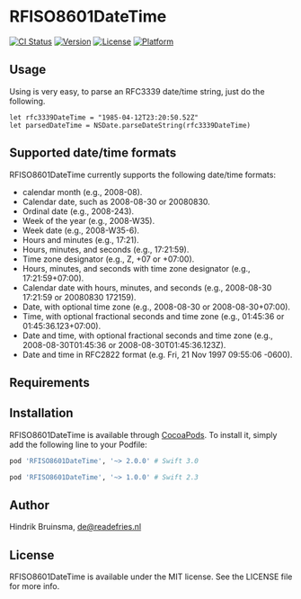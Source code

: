 # RFISO8601DateTime

[![CI Status](http://img.shields.io/travis/readefries/RFISO8601DateTime.svg?style=flat)](https://travis-ci.org/readefries/RFISO8601DateTime)
[![Version](https://img.shields.io/cocoapods/v/RFISO8601DateTime.svg?style=flat)](http://cocoapods.org/pods/RFISO8601DateTime)
[![License](https://img.shields.io/cocoapods/l/RFISO8601DateTime.svg?style=flat)](http://cocoapods.org/pods/RFISO8601DateTime)
[![Platform](https://img.shields.io/cocoapods/p/RFISO8601DateTime.svg?style=flat)](http://cocoapods.org/pods/RFISO8601DateTime)

## Usage

Using is very easy, to parse an RFC3339 date/time string, just do the following.

```
let rfc3339DateTime = "1985-04-12T23:20:50.52Z"
let parsedDateTime = NSDate.parseDateString(rfc3339DateTime)
```

## Supported date/time formats

RFISO8601DateTime currently supports the following date/time formats:
* calendar month (e.g., 2008-08).
* Calendar date, such as 2008-08-30 or 20080830.
* Ordinal date (e.g., 2008-243). 
* Week of the year (e.g., 2008-W35).
* Week date (e.g., 2008-W35-6).
* Hours and minutes (e.g., 17:21).
* Hours, minutes, and seconds (e.g., 17:21:59).
* Time zone designator (e.g., Z, +07 or +07:00).
* Hours, minutes, and seconds with time zone designator (e.g., 17:21:59+07:00). 
* Calendar date with hours, minutes, and seconds (e.g., 2008-08-30 17:21:59 or 20080830 172159).
* Date, with optional time zone (e.g., 2008-08-30 or 2008-08-30+07:00).
* Time, with optional fractional seconds and time zone (e.g., 01:45:36 or 01:45:36.123+07:00).
* Date and time, with optional fractional seconds and time zone (e.g., 2008-08-30T01:45:36 or 2008-08-30T01:45:36.123Z).
* Date and time in RFC2822 format (e.g. Fri, 21 Nov 1997 09:55:06 -0600).

## Requirements

## Installation

RFISO8601DateTime is available through [CocoaPods](http://cocoapods.org). To install
it, simply add the following line to your Podfile:

```ruby
pod 'RFISO8601DateTime', '~> 2.0.0' # Swift 3.0
```

```ruby
pod 'RFISO8601DateTime', '~> 1.0.0' # Swift 2.3
```

## Author

Hindrik Bruinsma, de@readefries.nl

## License

RFISO8601DateTime is available under the MIT license. See the LICENSE file for more info.
